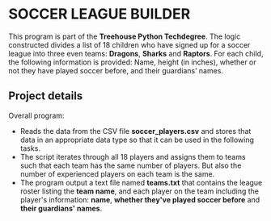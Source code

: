 # SOCCER LEAGUE BUILDER
This program is part of the **Treehouse Python Techdegree**. The logic constructed divides a list of 18 children who have signed up for a soccer league into three even teams: **Dragons**, **Sharks** and **Raptors**. For each child, the following information is provided: Name, height (in inches), whether or not they have played soccer before, and their guardians’ names. 
## Project details
Overall program: 
* Reads the data from the CSV file **soccer_players.csv** and stores that data in an appropriate data type so that it can be used in the following tasks.
* The script iterates through all 18 players and assigns them to teams such that each team has the same number of players. But also the number of experienced players on each team is the same.
* The program output a text file named **teams.txt** that contains the league roster listing the **team name**, and each player on the team including the player's information: **name**, **whether they've played soccer before** and **their guardians' names**.
